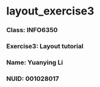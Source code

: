 # layout_exercise3



### Class: INFO6350
### Exercise3: 	Layout tutorial
### Name: Yuanying Li
### NUID: 001028017
